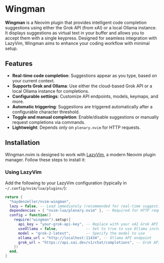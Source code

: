 # Wingman

**Wingman** is a Neovim plugin that provides intelligent code completion suggestions using either the Grok API (from xAI) or a local Ollama instance. It displays suggestions as virtual text in your buffer and allows you to accept them with a single keypress. Designed for seamless integration with LazyVim, Wingman aims to enhance your coding workflow with minimal setup.

## Features

- **Real-time code completion**: Suggestions appear as you type, based on your current context.
- **Supports Grok and Ollama**: Use either the cloud-based Grok API or a local Ollama instance for completions.
- **Configurable settings**: Customize API endpoints, models, keymaps, and more.
- **Automatic triggering**: Suggestions are triggered automatically after a configurable character threshold.
- **Toggle and manual completion**: Enable/disable suggestions or manually request completions via commands.
- **Lightweight**: Depends only on `plenary.nvim` for HTTP requests.

## Installation

Wingman.nvim is designed to work with [LazyVim](https://github.com/folke/lazy.nvim), a modern Neovim plugin manager. Follow these steps to install it:

### Using LazyVim

Add the following to your LazyVim configuration (typically in `~/.config/nvim/lua/plugins/`):

```lua
return {
  "haydenzeller/nvim-wingman",
  lazy = false, -- Load immediately (recommended for real-time suggestions)
  dependencies = { "nvim-lua/plenary.nvim" }, -- Required for HTTP requests
  config = function()
    require("wingman").setup({
      api_key = "your-grok-api-key", -- Replace with your xAI Grok API key
      useOllama = false,             -- Set to true to use Ollama instead of Grok
      model = "grok-2-latest",       -- Specify the model to use
      ollama_url = "http://localhost:11434", -- Ollama API endpoint
      grok_url = "https://api.xai.dev/v1/chat/completions", -- Grok API endpoint
    })
  end,
}

